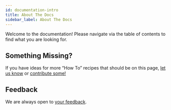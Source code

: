 ```yaml
---
id: documentation-intro
title: About The Docs
sidebar_label: About The Docs
---
```


Welcome to the documentation! Please navigate via the table of contents to find what you are looking for.

## Something Missing?

If you have ideas for more “How To” recipes that should be on this page, [let us know](https://github.com/facebook/create-react-app/issues) or [contribute some!](https://github.com/facebook/create-react-app/edit/master/packages/react-scripts/template/README.md)

## Feedback

We are always open to [your feedback](https://github.com/facebook/create-react-app/issues).
